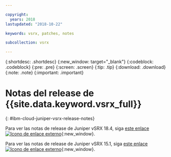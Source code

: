 ```yaml
---

copyright:
  years: 2018
lastupdated: "2018-10-22"

keywords: vsrx, patches, notes

subcollection: vsrx

---
```


{:shortdesc: .shortdesc}
{:new_window: target="_blank"}
{:codeblock: .codeblock}
{:pre: .pre}
{:screen: .screen}
{:tip: .tip}
{:download: .download}
{:note: .note}
{:important: .important}

# Notas del release de {{site.data.keyword.vsrx_full}}
{: #ibm-cloud-juniper-vsrx-release-notes}

Para ver las notas de release de Juniper vSRX 18.4, siga [este enlace ![Icono de enlace externo](../../icons/launch-glyph.svg "Icono de enlace externo")](https://www.juniper.net/documentation/en_US/vsrx/information-products/topic-collections/release-notes/18.4/index.html){:new_window}.

Para ver las notas de release de Juniper vSRX 15.1, siga [este enlace ![Icono de enlace externo](../../icons/launch-glyph.svg "Icono de enlace externo")](https://www.juniper.net/documentation/en_US/vsrx/information-products/topic-collections/release-notes/15.1x49/vsrx-release-notes-15.1x49-d120.pdf){:new_window}.
